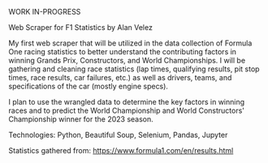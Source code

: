 WORK IN-PROGRESS

Web Scraper for F1 Statistics by Alan Velez

My first web scraper that will be utilized in the data collection of Formula One racing statistics to better understand
the contributing factors in winning Grands Prix, Constructors, and World Championships. I will be gathering and cleaning race statistics 
(lap times, qualifying results, pit stop times, race results, car failures, etc.) as well as drivers, teams, and specifications of the car (mostly engine specs).

I plan to use the wrangled data to determine the key factors in winning races and to predict the World Championship and World Constructors' Championship winner for the 2023 season.

Technologies: Python, Beautiful Soup, Selenium, Pandas, Jupyter

Statistics gathered from: https://www.formula1.com/en/results.html